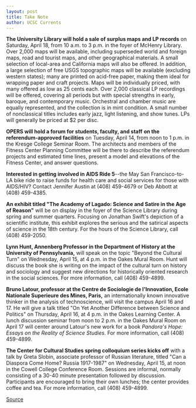 ```yaml
---
layout: post
title: Take Note
author: UCSC Currents
---
```


**The University Library will hold a sale of surplus maps and LP records** on Saturday, April 18, from 10 a.m. to 3 p.m. in the foyer of McHenry Library. Over 2,000 maps will be available, including superseded world and foreign maps, road and tourist maps, and other geographical materials. A small selection of local-area and California maps will also be offered. In addition, a large selection of free USGS topographic maps will be available (excluding western states); many are printed on acid-free paper, making them ideal for wrapping paper and craft projects. Maps will be individually priced, with many offered as low as 25 cents each. Over 2,000 classical LP recordings will be offered, covering all periods but with special strengths in early, baroque, and contemporary music. Orchestral and chamber music are equally represented, and the collection is in mint condition. A small number of nonclassical titles includes early jazz, light listening, and show tunes. LPs will generally be priced at $2 per disc.

**OPERS will hold a forum for students, faculty, and staff** **on the referendum-approved facilities** on Tuesday, April 14, from noon to 1 p.m. in the Kresge College Seminar Room. The architects and members of the Fitness Center Planning Committee will be there to describe the referendum projects and estimated time lines, present a model and elevations of the Fitness Center, and answer questions.

**Interested in getting involved in AIDS Ride 5**\--the May San Francisco-to-LA bike ride to raise funds for health care and social services for those with AIDS/HIV? Contact Jennifer Austin at (408) 459-4679 or Deb Abbott at (408) 459-4385.

**An exhibit titled "The Academy of Lagado: Science and Satire in the Age of Reason"** will be on display in the foyer of the Science Library during spring and summer quarters. Focusing on Jonathan Swift's depiction of a scientific institute, this exhibit explores the serious and the satirical aspects of science in the 18th century. For the hours of the Science Library, call (408) 459-2050.

**Lynn Hunt, Annenberg Professor in the Department of History at the University of Pennsylvania,** will speak on the topic "Beyond the Cultural Turn" on Wednesday, April 15, at 4 p.m. in the Oakes Mural Room. Hunt will discuss the book she is writing on the impact of the cultural turn on history and sociology and suggest new directions for historically oriented research in the social sciences. For more information, call (408) 459-4899.

**Bruno Latour, professor at the Centre de Sociologie de l'Innovation, Ecole Nationale Superieure des Mines, Paris,** an internationally known innovative thinker in the analysis of technoscience, will visit the campus April 16 and 17. He will give a talk titled "On Yet Another Difference between Science and Politics" on Thursday, April 16, at 4 p.m. in the Oakes Learning Center. A lunch discussion seminar from noon to 2 p.m. in the Oakes Mural Room on April 17 will center around Latour's new work for a book _Pandora's Hope: Essays on the Reality of Science Studies._ For more information, call (408) 459-4899.

**The Center for Cultural Studies spring colloquium series kicks off** with a talk by Greta Slobin, associate professor of Russian literature, titled "Can a Diaspora Come Home? Russia 1917-1987" on Wednesday, April 15, at noon in the Cowell College Conference Room. Sessions are informal, normally consisting of a 30-40 minute presentation followed by discussion. Participants are encouraged to bring their own lunches; the center provides coffee and tea. For more information, call (408) 459-4899.

[Source](http://www1.ucsc.edu/oncampus/currents/97-98/04-13/takenote.htm "Permalink to Take Note: 04-13-98")
